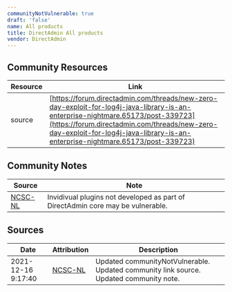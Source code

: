 ```yaml
---
communityNotVulnerable: true
draft: 'false'
name: All products
title: DirectAdmin All products
vendor: DirectAdmin
---
```



## Community Resources
| Resource | Link |
| --- | --- |
| source | [https://forum.directadmin.com/threads/new-zero-day-exploit-for-log4j-java-library-is-an-enterprise-nightmare.65173/post-339723](https://forum.directadmin.com/threads/new-zero-day-exploit-for-log4j-java-library-is-an-enterprise-nightmare.65173/post-339723) |

## Community Notes
| Source | Note |
| --- | --- |
| [NCSC-NL](https://github.com/NCSC-NL/log4shell/blob/main/software/README.md) | Invidivual plugins not developed as part of DirectAdmin core may be vulnerable. |

## Sources
| Date | Attribution | Description |
| --- | --- | --- |
| 2021-12-16 9:17:40 | [NCSC-NL](https://github.com/NCSC-NL/log4shell/blob/main/software/README.md) | Updated communityNotVulnerable. Updated community link source. Updated community note.  |
